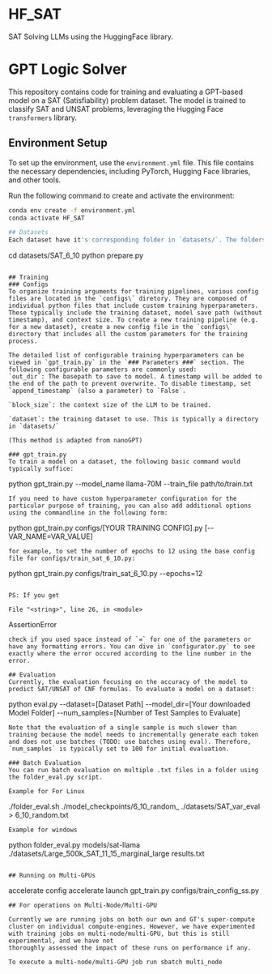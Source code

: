# HF_SAT
SAT Solving LLMs using the HuggingFace library.

# GPT Logic Solver

This repository contains code for training and evaluating a GPT-based model on a SAT (Satisfiability) problem dataset. The model is trained to classify SAT and UNSAT problems, leveraging the Hugging Face `transformers` library.

## Environment Setup

To set up the environment, use the `environment.yml` file. This file contains the necessary dependencies, including PyTorch, Hugging Face libraries, and other tools.

Run the following command to create and activate the environment:

```bash
conda env create -f environment.yml
conda activate HF_SAT

## Datasets
Each dataset have it's corresponding folder in `datasets/`. The folders typically only contain a script for downloading the dataset. Before using the each dataset, you would need to first switch to the corresponding dataset directory and execute `prepare.py`. For example, to prepare the SAT_6_10 dataset, execute:
```
cd datasets/SAT_6_10
python prepare.py
```

## Training
### Configs
To organize training arguments for training pipelines, various config files are located in the `configs\` diretory. They are composed of individual python files that include custom training hyperparameters. These typically include the training dataset, model save path (without timestamp), and context size. To create a new training pipeline (e.g. for a new dataset), create a new config file in the `configs\` directory that includes all the custom parameters for the training process.

The detailed list of configurable training hyperparameters can be viewed in `gpt_train.py` in the `### Parameters ###` section. The following configurable parameters are commonly used:
`out_dir`: The basepath to save to model. A timestamp will be added to the end of the path to prevent overwrite. To disable timestamp, set `append_timestamp` (also a parameter) to `False`.

`block_size`: the context size of the LLM to be trained.

`dataset`: the training dataset to use. This is typically a directory in `datasets/`

(This method is adapted from nanoGPT)

### gpt_train.py
To train a model on a dataset, the following basic command would typically suffice:
```
python gpt_train.py --model_name llama-70M --train_file path/to/train.txt

```
If you need to have custom hyperparameter configuration for the particular purpose of training, you can also add additional options using the commandline in the following form:
```
python gpt_train.py configs/[YOUR TRAINING CONFIG].py [--VAR_NAME=VAR_VALUE]
```
for example, to set the number of epochs to 12 using the base config file for configs/train_sat_6_10.py:
```
python gpt_train.py configs/train_sat_6_10.py --epochs=12
```

PS: If you get
```
    File "<string>", line 26, in <module>
AssertionError
```
check if you used space instead of `=` for one of the parameters or have any formatting errors. You can dive in `configurator.py` to see exactly where the error occured according to the line number in the error.

## Evaluation
Currently, the evaluation focusing on the accuracy of the model to predict SAT/UNSAT of CNF formulas. To evaluate a model on a dataset:
```
python eval.py --dataset=[Dataset Path] --model_dir=[Your downloaded Model Folder] --num_samples=[Number of Test Samples to Evaluate]
```
Note that the evaluation of a single sample is much slower than training because the model needs to incrementally generate each token and does not use batches (TODO: use batches using eval). Therefore, `num_samples` is typically set to 100 for initial evaluation.

### Batch Evaluation
You can run batch evaluation on multiple .txt files in a folder using the folder_eval.py script.

Example for For Linux
```
./folder_eval.sh ./model_checkpoints/6_10_random_ ./datasets/SAT_var_eval > 6_10_random.txt

```
Example for windows 
```
python folder_eval.py models/sat-llama ./datasets/Large_500k_SAT_11_15_marginal_large results.txt

```

## Running on Multi-GPUs
```
accelerate config
accelerate launch gpt_train.py configs/train_config_ss.py
```
## For operations on Multi-Node/Multi-GPU

Currently we are running jobs on both our own and GT's super-compute cluster on individual compute-engines. However, we have experimented with training jobs on multi-node/multi-GPU, but this is still experimental, and we have not 
thoroughly assessed the impact of these runs on performance if any. 

To execute a multi-node/multi-GPU job run sbatch multi_node

